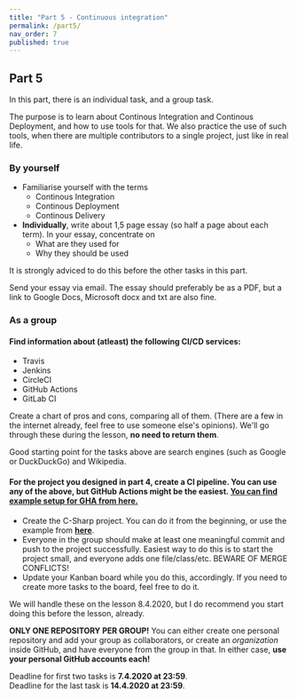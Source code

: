 ```yaml
---
title: "Part 5 - Continuous integration"
permalink: /part5/
nav_order: 7
published: true
---
```


## Part 5

In this part, there is an individual task, and a group task. 

The purpose is to learn about Continous Integration and Continous Deployment, and how to use tools for that. We also practice the use of such tools, when there are multiple contributors to a single project, just like in real life.

### By yourself
* Familiarise yourself with the terms
  * Continous Integration
  * Continous Deployment
  * Continous Delivery
* **Individually**, write about 1,5 page essay (so half a page about each term). In your essay, concentrate on
  * What are they used for
  * Why they should be used

It is strongly adviced to do this before the other tasks in this part.

Send your essay via email. The essay should preferably be as a PDF, but a link to Google Docs, Microsoft docx and txt are also fine.

### As a group

#### Find information about (atleast) the following CI/CD services:
* Travis
* Jenkins
* CircleCI
* GitHub Actions
* GitLab CI  

Create a chart of pros and cons, comparing all of them. (There are a few in the internet already, feel free to use someone else's opinions). We'll go through these during the lesson, **no need to return them**.

Good starting point for the tasks above are search engines (such as Google or DuckDuckGo) and Wikipedia.

#### For the project you designed in part 4, create a CI pipeline. You can use any of the above, but GitHub Actions might be the easiest. [**You can find example setup for GHA from here.**](https://github.com/HeikkiHei/csharp-example)


  * Create the C-Sharp project. You can do it from the beginning, or use the example from [**here**](https://github.com/centria/coding-exercises/tree/master/project_examples/NewTypes).
  * Everyone in the group should make at least one meaningful commit and push to the project successfully. Easiest way to do this is to start the project small, and everyone adds one file/class/etc. BEWARE OF MERGE CONFLICTS!
  * Update your Kanban board while you do this, accordingly. If you need to create more tasks to the board, feel free to do it.

We will handle these on the lesson 8.4.2020, but I do recommend you start doing this before the lesson, already.

**ONLY ONE REPOSITORY PER GROUP!** You can either create one personal repository and add your group as collaborators, or create an *organization* inside GitHub, and have everyone from the group in that. In either case, **use your personal GitHub accounts each!**

Deadline for first two tasks is **7.4.2020 at 23:59**.  
Deadline for the last task is **14.4.2020 at 23:59**. 

